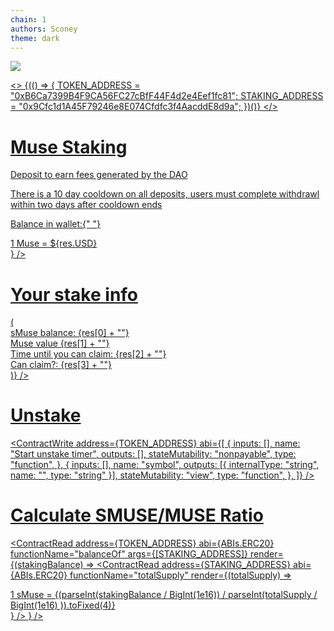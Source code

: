 ```yaml
---
chain: 1
authors: Sconey
theme: dark
---
```


<body class="900 text-white">

<div class="flex justify-between items-center p-2">
  <div>
    <a href="https://musedao.io" />
    <img
      src="https://assets.coingecko.com/coins/images/13230/large/muse_logo.png?1606460453"
      class="w-12 h-12"
    />
  </div>
  <div class="800 p-2 rounded">
    <AddressDisplay address={userAddress} />
  </div>
</div>

<>
  {(() => {
    TOKEN_ADDRESS = "0xB6Ca7399B4F9CA56FC27cBfF44F4d2e4Eef1fc81";
    STAKING_ADDRESS = "0x9Cfc1d1A45F79246e8E074Cfdfc3f4AacddE8d9a";
  })()}
</>

<div class="flex justify-center p-4">
  <div class="text-center">
    <h1 class="text-5xl font-pacifico mb-2">Muse Staking</h1>
    <p class="text-sm">Deposit to earn fees generated by the DAO</p>
    <p class="text-yellow-400 text-sm">
      There is a 10 day cooldown on all deposits, users must complete withdrawl
      within two days after cooldown ends
    </p>
  </div>
</div>

<div class="flex justify-center p-4">
  <div class="text-center">
    <div class="grid grid-cols-2 gap-4">
      <p class="text-sm md:text-base">
        Balance in wallet:{" "}
        <TokenBalance token={TOKEN_ADDRESS} address={userAddress} />
      </p>
      <p class="text-sm md:text-base text-right">
        <APICall
          url="https://min-api.cryptocompare.com/data/price?fsym=muse&tsyms=BTC,USD,EUR"
          renderFunction={(res) => <div>1 Muse = ${res.USD}</div>}
        />
      </p>
      <p class="text-sm md:text-base col-span-2 text-center mt-2">
        <ContractWrite
          address={TOKEN_ADDRESS}
          abi={[
            {
              inputs: [
                {
                  internalType: "uint256",
                  name: "Amount you wish to stake",
                  type: "uint256",
                  token: TOKEN_ADDRESS,
                  ERC20Allow: STAKING_ADDRESS,
                },
              ],
              name: "Stake",
              outputs: [],
              stateMutability: "nonpayable",
              type: "function",
            },
          ]}
        />
      </p>
    </div>
  </div>
</div>

<div class="flex justify-center p-4">
  <div class="text-center">
    <h1 class="text-3xl font-pacifico mb-2">Your stake info</h1>
  </div>
</div>

<div class="bg-#374151-800 p-2 mt-4">
  <div class="text-center">
    <ContractRead
      address={STAKING_ADDRESS}
      abi={[
        {
          inputs: [
            {
              internalType: "address",
              name: "_user",
              type: "address",
            },
          ],
          name: "userInfo",
          outputs: [
            {
              internalType: "uint256",
              name: "balance",
              type: "uint256",
            },
            {
              internalType: "uint256",
              name: "museValue",
              type: "uint256",
            },
            {
              internalType: "uint256",
              name: "timelock",
              type: "uint256",
            },
            {
              internalType: "bool",
              name: "isClaimable",
              type: "bool",
            },
            {
              internalType: "uint256",
              name: "globalShares",
              type: "uint256",
            },
            {
              internalType: "uint256",
              name: "globalBalance",
              type: "uint256",
            },
          ],
          stateMutability: "view",
          type: "function",
        },
      ]}
      args={[userAddress]}
      render={(res) => (
        <div>
          <div>sMuse balance: {res[0] + ""}</div>
          <div>Muse value {res[1] + ""}</div>
          <div>Time until you can claim: {res[2] + ""}</div>
          <div>Can claim?: {res[3] + ""}</div>
        </div>
      )}
    />
  </div>
</div>

<div class="flex justify-center p-4">
  <div class="text-center">
    <h1 class="text-3xl font-pacifico mb-2">Unstake</h1>
  </div>
</div>

<ContractWrite
  address={TOKEN_ADDRESS}
  abi={[
    {
      inputs: [],
      name: "Start unstake timer",
      outputs: [],
      stateMutability: "nonpayable",
      type: "function",
    },
    {
      inputs: [],
      name: "symbol",
      outputs: [{ internalType: "string", name: "", type: "string" }],
      stateMutability: "view",
      type: "function",
    },
  ]}
/>

# Calculate SMUSE/MUSE Ratio

<ContractRead
  address={TOKEN_ADDRESS}
  abi={ABIs.ERC20}
  functionName="balanceOf"
  args={[STAKING_ADDRESS]}
  render={(stakingBalance) => 
  <ContractRead address={STAKING_ADDRESS}
     abi={ABIs.ERC20}
     functionName="totalSupply"
     render={(totalSupply) => <div>1 sMuse = {(parseInt(stakingBalance / BigInt(1e16)) / parseInt(totalSupply / BigInt(1e16) )).toFixed(4)}</div>} />
  } />
</body>
